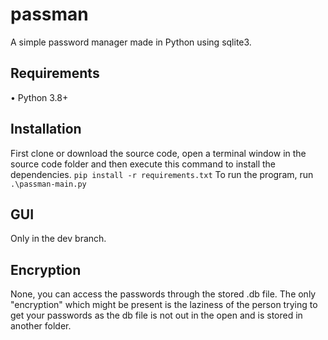 # passman
A simple password manager made in Python using sqlite3.

## Requirements
• Python 3.8+

## Installation
First clone or download the source code, open a terminal window in the source code folder and then execute this command to install the dependencies.
`pip install -r requirements.txt`
To run the program, run `.\passman-main.py`

## GUI
Only in the dev branch.

## Encryption
None, you can access the passwords through the stored .db file. The only "encryption" which might be present is the laziness of the person trying to get your passwords as the db file is not out in the open and is stored in another folder.
